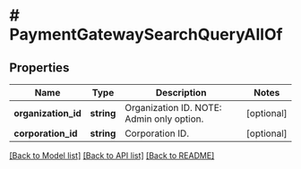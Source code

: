 # # PaymentGatewaySearchQueryAllOf

## Properties

Name | Type | Description | Notes
------------ | ------------- | ------------- | -------------
**organization_id** | **string** | Organization ID. NOTE: Admin only option. | [optional]
**corporation_id** | **string** | Corporation ID. | [optional]

[[Back to Model list]](../../README.md#models) [[Back to API list]](../../README.md#endpoints) [[Back to README]](../../README.md)
